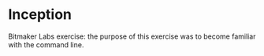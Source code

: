 Inception
=========

Bitmaker Labs exercise: the purpose of this exercise was to become familiar with the command line.
